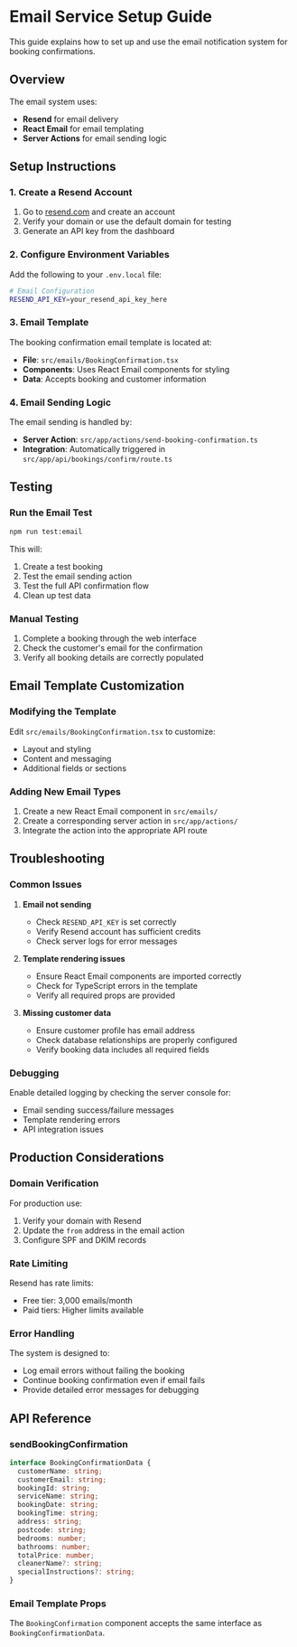 # Email Service Setup Guide

This guide explains how to set up and use the email notification system for booking confirmations.

## Overview

The email system uses:
- **Resend** for email delivery
- **React Email** for email templating
- **Server Actions** for email sending logic

## Setup Instructions

### 1. Create a Resend Account

1. Go to [resend.com](https://resend.com) and create an account
2. Verify your domain or use the default domain for testing
3. Generate an API key from the dashboard

### 2. Configure Environment Variables

Add the following to your `.env.local` file:

```bash
# Email Configuration
RESEND_API_KEY=your_resend_api_key_here
```

### 3. Email Template

The booking confirmation email template is located at:
- **File**: `src/emails/BookingConfirmation.tsx`
- **Components**: Uses React Email components for styling
- **Data**: Accepts booking and customer information

### 4. Email Sending Logic

The email sending is handled by:
- **Server Action**: `src/app/actions/send-booking-confirmation.ts`
- **Integration**: Automatically triggered in `src/app/api/bookings/confirm/route.ts`

## Testing

### Run the Email Test

```bash
npm run test:email
```

This will:
1. Create a test booking
2. Test the email sending action
3. Test the full API confirmation flow
4. Clean up test data

### Manual Testing

1. Complete a booking through the web interface
2. Check the customer's email for the confirmation
3. Verify all booking details are correctly populated

## Email Template Customization

### Modifying the Template

Edit `src/emails/BookingConfirmation.tsx` to customize:
- Layout and styling
- Content and messaging
- Additional fields or sections

### Adding New Email Types

1. Create a new React Email component in `src/emails/`
2. Create a corresponding server action in `src/app/actions/`
3. Integrate the action into the appropriate API route

## Troubleshooting

### Common Issues

1. **Email not sending**
   - Check `RESEND_API_KEY` is set correctly
   - Verify Resend account has sufficient credits
   - Check server logs for error messages

2. **Template rendering issues**
   - Ensure React Email components are imported correctly
   - Check for TypeScript errors in the template
   - Verify all required props are provided

3. **Missing customer data**
   - Ensure customer profile has email address
   - Check database relationships are properly configured
   - Verify booking data includes all required fields

### Debugging

Enable detailed logging by checking the server console for:
- Email sending success/failure messages
- Template rendering errors
- API integration issues

## Production Considerations

### Domain Verification

For production use:
1. Verify your domain with Resend
2. Update the `from` address in the email action
3. Configure SPF and DKIM records

### Rate Limiting

Resend has rate limits:
- Free tier: 3,000 emails/month
- Paid tiers: Higher limits available

### Error Handling

The system is designed to:
- Log email errors without failing the booking
- Continue booking confirmation even if email fails
- Provide detailed error messages for debugging

## API Reference

### sendBookingConfirmation

```typescript
interface BookingConfirmationData {
  customerName: string;
  customerEmail: string;
  bookingId: string;
  serviceName: string;
  bookingDate: string;
  bookingTime: string;
  address: string;
  postcode: string;
  bedrooms: number;
  bathrooms: number;
  totalPrice: number;
  cleanerName?: string;
  specialInstructions?: string;
}
```

### Email Template Props

The `BookingConfirmation` component accepts the same interface as `BookingConfirmationData`.
